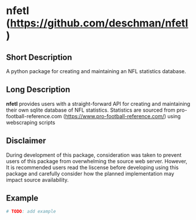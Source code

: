 # nfetl (https://github.com/deschman/nfetl)
## Short Description
A python package for creating and maintaining an NFL statistics database.

## Long Description
**nfetl** provides users with a straight-forward API for creating and
maintaining their own sqlite database of NFL statistics. Statistics are sourced
from pro-football-reference.com (https://www.pro-football-reference.com/) using
webscraping scripts

## Disclaimer
During development of this package, consideration was taken to prevent users
of this package from overwhelming the source web server. However, It is
recommended users read the liscense before developing using this package and
carefully consider how the planned implementation may impact source
availability.

## Example
```python
# TODO: add example
```
